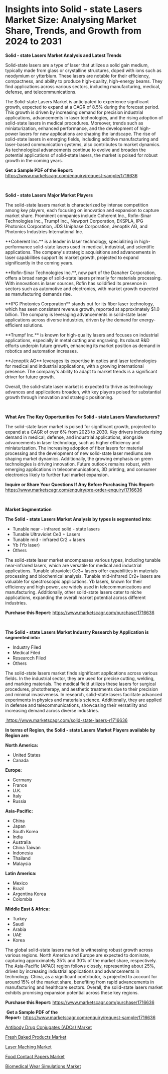 <p><h1>Insights into Solid - state Lasers Market Size: Analysing Market Share, Trends, and Growth from 2024 to 2031</h1></p><p><strong>Solid - state Lasers Market Analysis and Latest Trends</strong></p>
<p><p>Solid-state lasers are a type of laser that utilizes a solid gain medium, typically made from glass or crystalline structures, doped with ions such as neodymium or ytterbium. These lasers are notable for their efficiency, compactness, and ability to produce high-quality, high-energy beams. They find applications across various sectors, including manufacturing, medical, defense, and telecommunications.</p><p>The Solid-state Lasers Market is anticipated to experience significant growth, expected to expand at a CAGR of 8.5% during the forecast period. This growth is driven by increasing demand for precision industrial applications, advancements in laser technologies, and the rising adoption of solid-state lasers in medical procedures. Moreover, trends such as miniaturization, enhanced performance, and the development of high-power lasers for new applications are shaping the landscape. The rise of solid-state lasers in emerging fields, including additive manufacturing and laser-based communication systems, also contributes to market dynamics. As technological advancements continue to evolve and broaden the potential applications of solid-state lasers, the market is poised for robust growth in the coming years.</p></p>
<p><strong>Get a Sample PDF of the Report:&nbsp;</strong> <a href="https://www.marketscagr.com/enquiry/request-sample/1716636?utm_campaign=1177&utm_medium=2&utm_source=Github&utm_content=ia&utm_term=10102024&utm_id=solid-state-lasers">https://www.marketscagr.com/enquiry/request-sample/1716636</a></p>
<p>&nbsp;</p>
<p><strong>Solid - state Lasers Major Market Players</strong></p>
<p><p>The solid-state lasers market is characterized by intense competition among key players, each focusing on innovation and expansion to capture market share. Prominent companies include Coherent Inc., Rofin-Sinar Technologies Inc., Trumpf Inc., Newport Corporation, EKSPLA, IPG Photonics Corporation, JDS Uniphase Corporation, Jenoptik AG, and Photonics Industries International Inc.</p><p>**Coherent Inc.** is a leader in laser technology, specializing in high-performance solid-state lasers used in medical, industrial, and scientific applications. The company's strategic acquisitions and advancements in laser capabilities support its market growth, projected to expand significantly in the coming years.</p><p>**Rofin-Sinar Technologies Inc.**, now part of the Danaher Corporation, offers a broad range of solid-state lasers primarily for materials processing. With innovations in laser sources, Rofin has solidified its presence in sectors such as automotive and electronics, with market growth expected as manufacturing demands rise.</p><p>**IPG Photonics Corporation** stands out for its fiber laser technology, which has seen consistent revenue growth, reported at approximately $1.0 billion. The company is leveraging advancements in solid-state laser applications across diverse industries, driven by the demand for energy-efficient solutions.</p><p>**Trumpf Inc.** is known for high-quality lasers and focuses on industrial applications, especially in metal cutting and engraving. Its robust R&D efforts underpin future growth, enhancing its market position as demand in robotics and automation increases.</p><p>**Jenoptik AG** leverages its expertise in optics and laser technologies for medical and industrial applications, with a growing international presence. The company's ability to adapt to market trends is a significant driver for future growth.</p><p>Overall, the solid-state laser market is expected to thrive as technology advances and applications broaden, with key players poised for substantial growth through innovation and strategic positioning.</p></p>
<p>&nbsp;</p>
<p><strong>What Are The Key Opportunities For Solid - state Lasers Manufacturers?</strong></p>
<p><p>The solid-state laser market is poised for significant growth, projected to expand at a CAGR of over 6% from 2023 to 2030. Key drivers include rising demand in medical, defense, and industrial applications, alongside advancements in laser technology, such as higher efficiency and miniaturization. The increasing adoption of fiber lasers for material processing and the development of new solid-state laser mediums are shaping market dynamics. Additionally, the growing emphasis on green technologies is driving innovation. Future outlook remains robust, with emerging applications in telecommunications, 3D printing, and consumer electronics likely to further fuel market expansion.</p></p>
<p><strong>Inquire or Share Your Questions If Any Before Purchasing This Report:</strong> <a href="https://www.marketscagr.com/enquiry/pre-order-enquiry/1716636?utm_campaign=1177&utm_medium=2&utm_source=Github&utm_content=ia&utm_term=10102024&utm_id=solid-state-lasers">https://www.marketscagr.com/enquiry/pre-order-enquiry/1716636</a></p>
<p>&nbsp;</p>
<p><strong>Market Segmentation</strong></p>
<p><strong>The Solid - state Lasers Market Analysis by types is segmented into:</strong></p>
<p><ul><li>Tunable near - infrared solid - state lasers</li><li>Tunable Ultraviolet Ce3 + Lasers</li><li>Tunable mid - infrared Cr2 + lasers</li><li>Yb (Yb laser)</li><li>Others</li></ul></p>
<p><p>The solid-state laser market encompasses various types, including tunable near-infrared lasers, which are versatile for medical and industrial applications. Tunable ultraviolet Ce3+ lasers offer capabilities in materials processing and biochemical analysis. Tunable mid-infrared Cr2+ lasers are valuable for spectroscopic applications. Yb lasers, known for their efficiency and high power, are widely used in telecommunications and manufacturing. Additionally, other solid-state lasers cater to niche applications, expanding the overall market potential across different industries.</p></p>
<p><strong>Purchase this Report:&nbsp;</strong><a href="https://www.marketscagr.com/purchase/1716636?utm_campaign=1177&utm_medium=2&utm_source=Github&utm_content=ia&utm_term=10102024&utm_id=solid-state-lasers">https://www.marketscagr.com/purchase/1716636</a></p>
<p>&nbsp;</p>
<p><strong>The Solid - state Lasers Market Industry Research by Application is segmented into:</strong></p>
<p><ul><li>Industry Filed</li><li>Medical Filed</li><li>Researcch Filed</li><li>Others</li></ul></p>
<p><p>The solid-state lasers market finds significant applications across various fields. In the industrial sector, they are used for precise cutting, welding, and marking materials. The medical field utilizes these lasers for surgical procedures, phototherapy, and aesthetic treatments due to their precision and minimal invasiveness. In research, solid-state lasers facilitate advanced experiments in physics and materials science. Additionally, they are applied in defense and telecommunications, showcasing their versatility and increasing demand across diverse industries.</p></p>
<p><a href="https://www.marketscagr.com/solid-state-lasers-r1716636?utm_campaign=1177&utm_medium=2&utm_source=Github&utm_content=ia&utm_term=10102024&utm_id=solid-state-lasers">&nbsp;https://www.marketscagr.com/solid-state-lasers-r1716636</a></p>
<p><strong>In terms of Region, the Solid - state Lasers Market Players available by Region are:</strong></p>
<p>
    <p> <strong> North America: </strong>
        <ul>
            <li>United States</li>
            <li>Canada</li>
        </ul>
        </p> 
    <p> <strong> Europe: </strong>
        <ul>
            <li>Germany</li>
            <li>France</li>
            <li>U.K.</li>
            <li>Italy</li>
            <li>Russia</li>
        </ul>
        </p> 
    <p> <strong> Asia-Pacific: </strong>
        <ul>
            <li>China</li>
            <li>Japan</li>
            <li>South Korea</li>
            <li>India</li>
            <li>Australia</li>
            <li>China Taiwan</li>
            <li>Indonesia</li>
            <li>Thailand</li>
            <li>Malaysia</li>
        </ul>
        </p> 
    <p> <strong> Latin America: </strong>
        <ul>
            <li>Mexico</li>
            <li>Brazil</li>
            <li>Argentina Korea</li>
            <li>Colombia</li>
        </ul>
        </p> 
    <p> <strong> Middle East & Africa: </strong>
        <ul>
            <li>Turkey</li>
            <li>Saudi</li>
            <li>Arabia</li>
            <li>UAE</li>
            <li>Korea</li>
        </ul>
    </p>
    </p>
<p><p>The global solid-state lasers market is witnessing robust growth across various regions. North America and Europe are expected to dominate, capturing approximately 35% and 30% of the market share, respectively. The Asia-Pacific (APAC) region follows closely, representing about 25%, driven by increasing industrial applications and advancements in technology. China, as a significant contributor, is projected to account for around 15% of the market share, benefiting from rapid advancements in manufacturing and healthcare sectors. Overall, the solid-state lasers market exhibits promising expansion potential across these key regions.</p></p>
<p><strong>Purchase this Report: </strong><a href="https://www.marketscagr.com/purchase/1716636?utm_campaign=1177&utm_medium=2&utm_source=Github&utm_content=ia&utm_term=10102024&utm_id=solid-state-lasers">https://www.marketscagr.com/purchase/1716636</a></p>
<p>&nbsp;<strong>Get a Sample PDF of the Report:&nbsp;&nbsp;</strong><a href="https://www.marketscagr.com/enquiry/request-sample/1716636?utm_campaign=1177&utm_medium=2&utm_source=Github&utm_content=ia&utm_term=10102024&utm_id=solid-state-lasers">https://www.marketscagr.com/enquiry/request-sample/1716636</a></p>
<p><strong></strong></p>
<p><p><a href="https://www.linkedin.com/pulse/global-antibody-drug-conjugates-adcs-market-exploring-share-trends-iqv9f?utm_campaign=1177&utm_medium=2&utm_source=Github&utm_content=ia&utm_term=10102024&utm_id=solid-state-lasers">Antibody Drug Conjugates (ADCs) Market</a></p><p><a href="https://issuu.com/reportprime-2/docs/fresh-baked-products-market-size-20_9073a3018ccb74?utm_campaign=1177&utm_medium=2&utm_source=Github&utm_content=ia&utm_term=10102024&utm_id=solid-state-lasers">Fresh Baked Products Market</a></p><p><a href="https://github.com/CliffMedina6/Market-Research-Report-List-6/blob/main/laser-maching-market.md?utm_campaign=1177&utm_medium=2&utm_source=Github&utm_content=ia&utm_term=10102024&utm_id=solid-state-lasers">Laser Maching Market</a></p><p><a href="https://issuu.com/reportprime-2/docs/food-contact-papers-market-size-203_4a06630a59807c?utm_campaign=1177&utm_medium=2&utm_source=Github&utm_content=ia&utm_term=10102024&utm_id=solid-state-lasers">Food Contact Papers Market</a></p><p><a href="https://www.linkedin.com/pulse/biomedical-wear-simulations-market-transformation-growth-forecasts-tmuse?utm_campaign=1177&utm_medium=2&utm_source=Github&utm_content=ia&utm_term=10102024&utm_id=solid-state-lasers">Biomedical Wear Simulations Market</a></p></p>